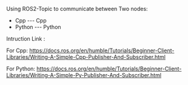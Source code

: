 Using ROS2-Topic to communicate between Two nodes:
- Cpp --- Cpp
- Python --- Python

Intruction Link :

For Cpp: https://docs.ros.org/en/humble/Tutorials/Beginner-Client-Libraries/Writing-A-Simple-Cpp-Publisher-And-Subscriber.html

For Python: https://docs.ros.org/en/humble/Tutorials/Beginner-Client-Libraries/Writing-A-Simple-Py-Publisher-And-Subscriber.html

